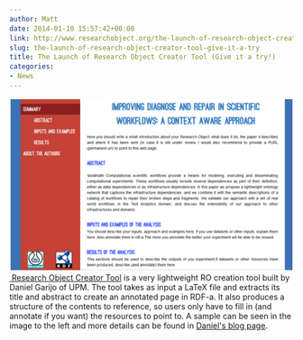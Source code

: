 ```yaml
---
author: Matt
date: 2014-01-10 15:57:42+00:00
link: http://www.researchobject.org/the-launch-of-research-object-creator-tool-give-it-a-try/
slug: the-launch-of-research-object-creator-tool-give-it-a-try
title: The Launch of Research Object Creator Tool (Give it a try!)
categories:
- News
---
```

[![ro creator example screenshot](/images/samplero.png)](http://linkingresearch.wordpress.com/2014/01/10/rohub-linkeddata-es/)
[ Research Object Creator Tool](http://linkingresearch.wordpress.com/2014/01/10/rohub-linkeddata-es/) is a very lightweight RO creation tool built by Daniel Garijo of UPM. The tool takes as input a LaTeX file and extracts its title and abstract to create an annotated page in RDF-a. It also produces a structure of the contents to reference, so users only have to fill in (and annotate if you want) the resources to point to. A sample can be seen in the image to the left and more details can be found in [Daniel's blog page](http://linkingresearch.wordpress.com/2014/01/10/rohub-linkeddata-es/).
